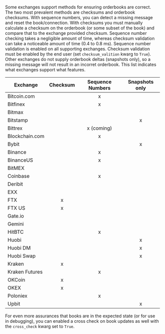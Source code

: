 
Some exchanges support methods for ensuring orderbooks are correct. The two most prevalent methods are checksums and orderbook checksums. With sequence numbers, you can detect a missing message and reset the book/connection. With checksums you must manually calculate a checksum on the orderbook (or some subset of  the book) and compare that to the exchange provided checksum. Sequence number checking takes a negligible amount of time, whereas checksum validation can take a noticeable amount of time (0.4 to 0.8 ms). Sequence number validation is enabled on all supporting exchanges. Checksum validation must be enabled by the end user (set `checksum_valition` kwarg to `True`). Other exchanges do not supply orderbook deltas (snapshots only), so a missing message will not result in an incorret orderbook. This list indicates what exchanges support what features. 


| Exchange      | Checksum      | Sequence Numbers | Snapshots only |
| ------------- |:-------------:| :---------------:|:--------------:|
| Bitcoin.com   |               | x                |                |
| Bitfinex      |               | x                |                |
| Bitmax        |               |                  |                |
| Bitstamp      |               |                  |x               |
| Bittrex       |               | x (coming)       |                |
| Blockchain.com|               | x                |                |
| Bybit         |               |                  |   x            |
| Binance       |               |   x              |                |
| BinanceUS     |               | x                |                |
| BitMEX        |               |                  |                |
| Coinbase      |               |  x               |                |
| Deribit       |               |                  |                |
| EXX           |               |                  |                |
| FTX           | x             |                  |                |
| FTX US        | x             |                  |                |
| Gate.io       |               |                  |                |
| Gemini        |               |                  |                |
| HitBTC        |               |  x               |                |
| Huobi         |               |                  | x              |
| Huobi DM      |               |                  |  x             |
| Huobi Swap    |               |                  |  x             |
| Kraken        |    x          |                  |                |
| Kraken Futures|               | x                |                |
| OKCoin        |  x            |                  |                |
| OKEX          |  x            |                  |                |
| Poloniex      |               | x                |                |
| Upbit         |               |                  |     x          |


For even more assurances that books are in the expected state (or for use in debugging), you can enabled a cross check on book updates as well with the `cross_check` kwarg set to `True`.  
